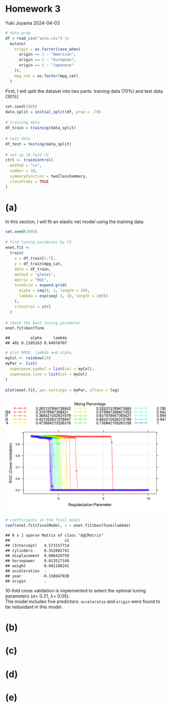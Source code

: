 Homework 3
================
Yuki Joyama
2024-04-03

``` r
# data prep
df = read_csv("auto.csv") |> 
  mutate(
    origin = as.factor(case_when(
      origin == 1 ~ "American",
      origin == 2 ~ "European",
      origin == 3 ~ "Japanese"
    )),
    mpg_cat = as.factor(mpg_cat)
  )
```

First, I will split the dataset into two parts: training data (70%) and
test data (30%)

``` r
set.seed(1995)
data_split = initial_split(df, prop = .70)

# training data
df_train = training(data_split) 

# test data
df_test = testing(data_split)

# set up 10-fold CV
ctrl <- trainControl(
  method = "cv",
  number = 10,
  summaryFunction = twoClassSummary,
  classProbs = TRUE
)
```

# (a)

In this section, I will fit an elastic net model using the training
data.

``` r
set.seed(1995)

# find tuning parameter by CV
enet.fit <- 
  train(
    x = df_train[1:7],
    y = df_train$mpg_cat,
    data = df_train,
    method = "glmnet",
    metric = "ROC",
    tuneGrid = expand.grid(
      alpha = seq(0, 1, length = 20),
      lambda = exp(seq(-3, 10, length = 100))
    ),
    trControl = ctrl
  )

# check the best tuning parameter
enet.fit$bestTune
```

    ##         alpha     lambda
    ## 401 0.2105263 0.04978707

``` r
# plot RMSE, lambda and alpha
myCol <- rainbow(25)
myPar <- list(
  superpose.symbol = list(col = myCol),
  superpose.line = list(col = myCol)
)

plot(enet.fit, par.settings = myPar, xTrans = log)
```

![](p8106_hw3_files/figure-gfm/enet-1.png)<!-- -->

``` r
# coefficients in the final model
coef(enet.fit$finalModel, s = enet.fit$bestTune$lambda)
```

    ## 8 x 1 sparse Matrix of class "dgCMatrix"
    ##                        s1
    ## (Intercept)   4.573157714
    ## cylinders     0.352002741
    ## displacement  0.006429759
    ## horsepower    0.013527149
    ## weight        0.001108241
    ## acceleration  .          
    ## year         -0.158047038
    ## origin        .

10-fold cross validation is implemented to select the optimal tuning
parameters ($\alpha =$ 0.21, $\lambda =$ 0.05).  
The model includes five predictors. `acceleratio` and `origin` were
found to be redundant in this model.

# (b)

# (c)

# (d)

# (e)
